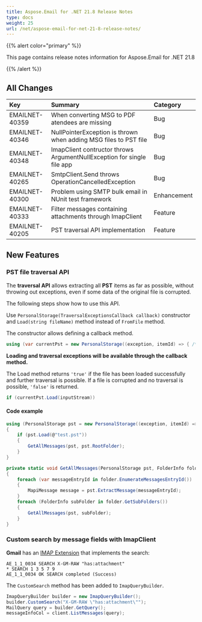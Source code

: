 ```yaml
---
title: Aspose.Email for .NET 21.8 Release Notes
type: docs
weight: 25
url: /net/aspose-email-for-net-21-8-release-notes/
---
```


{{% alert color="primary" %}} 

This page contains release notes information for Aspose.Email for .NET 21.8

{{% /alert %}} 
## **All Changes**

|**Key**|**Summary**|**Category**|
| :- | :- | :- |
|EMAILNET-40359|When converting MSG to PDF atendees are missing|Bug|
|EMAILNET-40346|NullPointerException is thrown when adding MSG files to PST file|Bug|
|EMAILNET-40348|ImapClient contructor throws ArgumentNullException for single file app|Bug|
|EMAILNET-40265|SmtpClient.Send throws OperationCancelledException|Bug|
|EMAILNET-40300|Problem using SMTP bulk email in NUnit test framework|Enhancement|
|EMAILNET-40333|Filter messages containing attachments through ImapClient|Feature|
|EMAILNET-40205|PST traversal API implementation|Feature|


## **New Features**

### **PST file traversal API**

The **traversal API** allows extracting all **PST** items as far as possible, without throwing out exceptions, even if some data of the original file is corrupted. 

The following steps show how to use this API.

Use `PersonalStorage(TraversalExceptionsCallback callback)` constructor and `Load(string fileName)` method instead of `FromFile` method.

The constructor allows defining a callback method.

```csharp
using (var currentPst = new PersonalStorage((exception, itemId) => { /* Exception handling  code. */ }))
```

**Loading and traversal exceptions will be available through the callback method.**

The Load method returns `'true'` if the file has been loaded successfully and further traversal is possible. If a file is corrupted and no traversal is possible, `'false'` is returned.

```csharp
if (currentPst.Load(inputStream))
```

#### **Code example**

```csharp
using (PersonalStorage pst = new PersonalStorage((exception, itemId) => { /* Exception handling  code. */ }))
{
    if (pst.Load(@"test.pst"))
	{
		GetAllMessages(pst, pst.RootFolder);
	}
}

private static void GetAllMessages(PersonalStorage pst, FolderInfo folder)
{
    foreach (var messageEntryId in folder.EnumerateMessagesEntryId())
    {
        MapiMessage message = pst.ExtractMessage(messageEntryId);
    }
    foreach (FolderInfo subFolder in folder.GetSubFolders())
    {
        GetAllMessages(pst, subFolder);
    }
}
```

### **Custom search by message fields with ImapClient**

**Gmail** has an [IMAP Extension](https://developers.google.com/gmail/imap/imap-extensions) that implements the search:

```
AE_1_1_0034 SEARCH X-GM-RAW "has:attachment"
* SEARCH 1 3 5 7 9
AE_1_1_0034 OK SEARCH completed (Success)
```

The `CustomSearch` method has been added to `ImapQueryBuilder`.

```csharp
ImapQueryBuilder builder = new ImapQueryBuilder();
builder.CustomSearch("X-GM-RAW \"has:attachment\"");
MailQuery query = builder.GetQuery();
messageInfoCol = client.ListMessages(query);
```